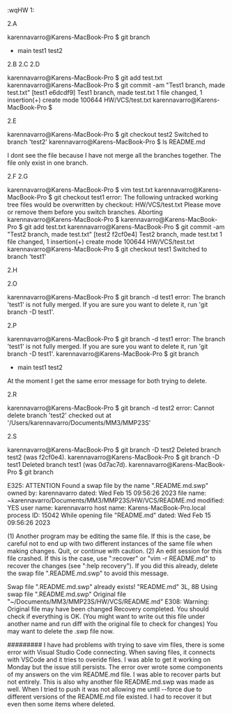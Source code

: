 :wqHW 1:

2.A

karennavarro@Karens-MacBook-Pro $ git branch
* main
  test1
  test2

2.B
2.C
2.D

karennavarro@Karens-MacBook-Pro $ git add test.txt 
karennavarro@Karens-MacBook-Pro $ git commit -am "Test1 branch, made test.txt"
[test1 e6dcdf9] Test1 branch, made test.txt
 1 file changed, 1 insertion(+)
 create mode 100644 HW/VCS/test.txt
karennavarro@Karens-MacBook-Pro $ 

2.E

karennavarro@Karens-MacBook-Pro $ git checkout test2
Switched to branch 'test2'
karennavarro@Karens-MacBook-Pro $ ls
README.md

I dont see the file because I have not merge all the branches together. The file only exist in one branch. 

2.F
2.G

karennavarro@Karens-MacBook-Pro $ vim test.txt
karennavarro@Karens-MacBook-Pro $ git checkout test1
error: The following untracked working tree files would be overwritten by checkout:
	HW/VCS/test.txt
Please move or remove them before you switch branches.
Aborting
karennavarro@Karens-MacBook-Pro $ 
karennavarro@Karens-MacBook-Pro $ git add test.txt
karennavarro@Karens-MacBook-Pro $ git commit -am "Test2 branch, made test.txt"
[test2 f2cf0e4] Test2 branch, made test.txt
 1 file changed, 1 insertion(+)
 create mode 100644 HW/VCS/test.txt
karennavarro@Karens-MacBook-Pro $ git checkout test1
Switched to branch 'test1'



2.H

2.O

karennavarro@Karens-MacBook-Pro $ git branch -d test1
error: The branch 'test1' is not fully merged.
If you are sure you want to delete it, run 'git branch -D test1'.

2.P


karennavarro@Karens-MacBook-Pro $ git branch -d test1
error: The branch 'test1' is not fully merged.
If you are sure you want to delete it, run 'git branch -D test1'.
karennavarro@Karens-MacBook-Pro $ git branch
* main
  test1
  test2

At the moment I get the same error message for both trying to delete.

2.R

karennavarro@Karens-MacBook-Pro $ git branch -d test2
error: Cannot delete branch 'test2' checked out at '/Users/karennavarro/Documents/MM3/MMP23S'


2.S

karennavarro@Karens-MacBook-Pro $ git branch -D test2
Deleted branch test2 (was f2cf0e4).
karennavarro@Karens-MacBook-Pro $ git branch -D test1
Deleted branch test1 (was 0d7ac7d).
karennavarro@Karens-MacBook-Pro $ git branch




E325: ATTENTION
Found a swap file by the name ".README.md.swp"
          owned by: karennavarro   dated: Wed Feb 15 09:56:26 2023
         file name: ~karennavarro/Documents/MM3/MMP23S/HW/VCS/README.md
          modified: YES
         user name: karennavarro   host name: Karens-MacBook-Pro.local
        process ID: 15042
While opening file "README.md"
             dated: Wed Feb 15 09:56:26 2023

(1) Another program may be editing the same file.  If this is the case,
    be careful not to end up with two different instances of the same
    file when making changes.  Quit, or continue with caution.
(2) An edit session for this file crashed.
    If this is the case, use ":recover" or "vim -r README.md"
    to recover the changes (see ":help recovery").
    If you did this already, delete the swap file ".README.md.swp"
    to avoid this message.

Swap file ".README.md.swp" already exists!
"README.md" 3L, 8B
Using swap file ".README.md.swp"
Original file "~/Documents/MM3/MMP23S/HW/VCS/README.md"
E308: Warning: Original file may have been changed
Recovery completed. You should check if everything is OK.
(You might want to write out this file under another name
and run diff with the original file to check for changes)
You may want to delete the .swp file now.



#########
I have had problems with trying to save vim files, there is some error with Visual Studio Code connecting. When saving files, it connects with VSCode and it tries to overide files. I was able to get it working on Monday but the issue still persists. The error over wrote some components of my answers on the vim README.md file. I was able to recover parts but not entirely. This is also why another file README.md.swp was made as well. When I tried to push it was not allowing me until --force due to different versions of the README.md file existed. I had to recover it but even then some items where deleted.


